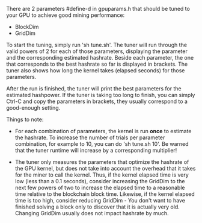 There are 2 parameters #define-d in gpuparams.h that should be tuned to your GPU to achieve good mining performance:
- BlockDim
- GridDim

To start the tuning, simply run 'sh tune.sh'. The tuner will run through the valid powers of 2 for each of those parameters, displaying the parameter and the corresponding estimated hashrate. Beside each parameter, the one that corresponds to the best hashrate so far is displayed in brackets. The tuner also shows how long the kernel takes (elapsed seconds) for those parameters.

After the run is finished, the tuner will print the best parameters for the estimated hashpower. If the tuner is taking too long to finish, you can simply Ctrl-C and copy the parameters in brackets, they usually correspond to a good-enough setting.

Things to note:
- For each combination of parameters, the kernel is run **once** to estimate the hashrate. To increase the number of trials per parameter combination, for example to 10, you can do 'sh tune.sh 10'. Be warned that the tuner runtime will increase by a corresponding multiplier!

- The tuner only measures the parameters that optimize the hashrate of the GPU kernel, but does not take into account the overhead that it takes for the miner to call the kernel. Thus, if the kernel elapsed time is very low (less than a 0.1 seconds), consider increasing the GridDim to the next few powers of two to increase the elapsed time to a reasonable time relative to the blockchain block time. Likewise, if the kernel elapsed time is too high, consider reducing GridDim - You don't want to have finished solving a block only to discover that it is actually very old. Changing GridDim usually does not impact hashrate by much.

